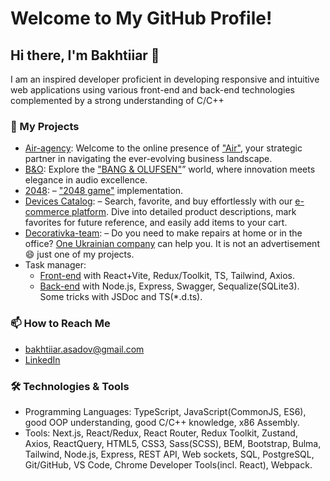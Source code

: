 # Welcome to My GitHub Profile!

## Hi there, I'm Bakhtiiar 👋
I am an inspired developer proficient in developing responsive and intuitive web applications using various front-end and back-end technologies complemented by a strong understanding of C/C++

### 🚀 My Projects
- [Air-agency](https://github.com/no4kar/Air-landing): Welcome to the online presence of ["Air"](https://no4kar.github.io/Air-landing/), your strategic partner in navigating the ever-evolving business landscape.
- [B&O](https://github.com/no4kar/BandO-landing): Explore the ["BANG & OLUFSEN"](https://no4kar.github.io/BandO-landing/)” world, where innovation meets elegance in audio excellence.
- [2048](https://github.com/no4kar/js_2048-game): – ["2048 game"](https://no4kar.github.io/js_2048-game/) implementation.
- [Devices Catalog](https://github.com/no4kar/react_phone-catalog): – Search, favorite, and buy effortlessly with our [e-commerce platform](https://no4kar.github.io/react_phone-catalog/). Dive into detailed product descriptions, mark favorites for future reference, and easily add items to your cart.
- [Decorativka-team](https://github.com/no4kar/react-vite_decor-store): – Do you need to make repairs at home or in the office? [One Ukrainian company](https://no4kar.github.io/react-vite_decor-store/) can help you. It is not an advertisement😄 just one of my projects.
- Task manager:
  - [Front-end](https://github.com/no4kar/task-manager_react-vite) with React+Vite, Redux/Toolkit, TS, Tailwind, Axios.
  - [Back-end](https://github.com/no4kar/node_todos) with Node.js, Express, Swagger, Sequalize(SQLite3). Some tricks with JSDoc and TS(*.d.ts).

### 📫 How to Reach Me
- [bakhtiiar.asadov@gmail.com](bakhtiiar.asadov@gmail.com)
- [LinkedIn](https://www.linkedin.com/in/bakhtiiar-asadov-6007b32bb)

### 🛠️ Technologies & Tools
- Programming Languages: TypeScript, JavaScript(CommonJS, ES6), good OOP understanding, good C/C++ knowledge, x86 Assembly.
- Tools: Next.js, React/Redux, React Router, Redux Toolkit, Zustand, Axios, ReactQuery, HTML5, CSS3, Sass(SCSS), BEM, Bootstrap, Bulma, Tailwind, Node.js, Express, REST API, Web sockets, SQL, PostgreSQL, Git/GitHub, VS Code, Chrome Developer Tools(incl. React), Webpack.
<!--
**no4kar/no4kar** is a ✨ _special_ ✨ repository because its `README.md` (this file) appears on your GitHub profile.

Here are some ideas to get you started:

- 🔭 I’m currently working on ...
- 🌱 I’m currently learning ...
- 👯 I’m looking to collaborate on ...
- 🤔 I’m looking for help with ...
- 💬 Ask me about ...
- 📫 How to reach me: ...
- 😄 Pronouns: ...
- ⚡ Fun fact: ...
-->
